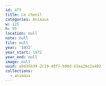 ```yaml
---
id: 475
title: Le chenil
categories: Animaux
w: 125
h: 95
location: null
note: null
file: null
year: '1972'
year_start: 1972
year_end: null
image: null
uuid: abd35b39-2c19-48f7-b90d-63aa26c2a402
collections:
  - animaux
---
```


